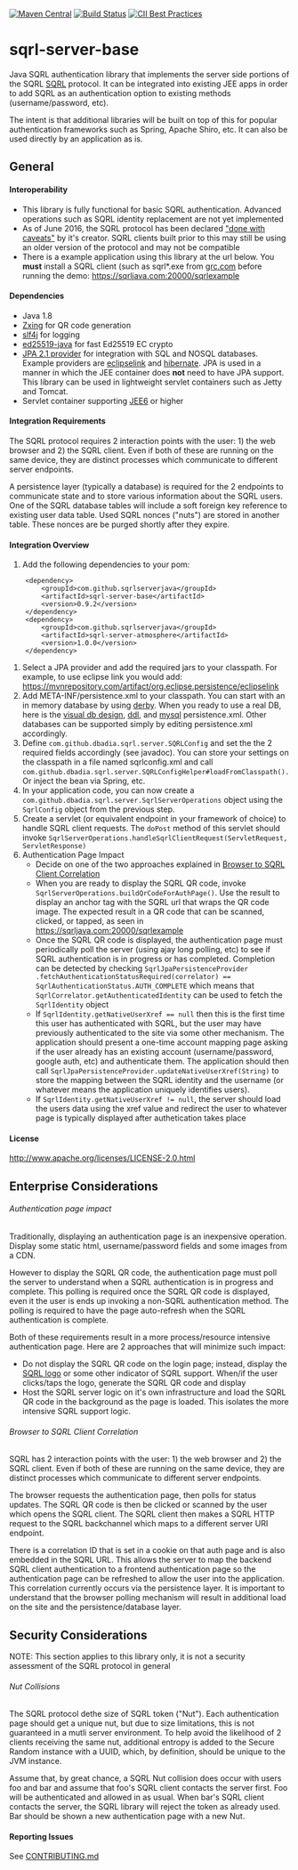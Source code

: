 <!--- http://dillinger.io/ --->

[![Maven Central](https://maven-badges.herokuapp.com/maven-central/com.github.sqrlserverjava/sqrl-server-base/badge.svg)](https://maven-badges.herokuapp.com/maven-central/com.github.sqrlserverjava/sqrl-server-base)
[![Build Status](https://travis-ci.org/sqrlserverjava/sqrl-server-base.svg?branch=master)](https://travis-ci.org/sqrlserverjava/sqrl-server-base)
[![CII Best Practices](https://bestpractices.coreinfrastructure.org/projects/204/badge)](https://bestpractices.coreinfrastructure.org/projects/204)
# sqrl-server-base

Java SQRL authentication library that implements the server side portions of the SQRL [SQRL](https://www.grc.com/sqrl/sqrl.htm) protocol.  It can be integrated into existing JEE apps in order to add SQRL as an authentication option to existing methods (username/password, etc).

The intent is that additional libraries will be built on top of this for popular authentication frameworks such as Spring, Apache Shiro, etc.  It can also be used directly by an application as is.

## General


#### Interoperability
 * This library is fully functional for basic SQRL authentication.  Advanced operations such as SQRL identity replacement are not yet implemented
 * As of June 2016, the SQRL protocol has been declared ["done with caveats"](https://www.grc.com/sn/sn-562.txt) by it's creator.  SQRL clients built prior to this may still be using an older version of the protocol and may not be compatible
* There is a example application using this library at the url below.  You <b>must</b> install a SQRL client (such as sqrl*.exe from [grc.com](https://www.grc.com/dev/sqrl/) before running the demo:
 https://sqrljava.com:20000/sqrlexample

#### Dependencies
 * Java 1.8
 * [Zxing](https://github.com/zxing/zxing) for QR code generation
 * [slf4j](http://www.slf4j.org//) for logging
 * [ed25519-java](https://github.com/str4d/ed25519-java) for fast   Ed25519 EC crypto
 * [JPA 2.1 provider](http://www.oracle.com/technetwork/java/javaee/tech/persistence-jsp-140049.html) for integration with SQL and NOSQL databases.  Example providers are [eclipselink](https://www.eclipse.org/eclipselink/) and [hibernate](https://docs.jboss.org/hibernate/orm/3.6/quickstart/en-US/html/hibernate-gsg-tutorial-jpa.html).  JPA is used in a manner in which the JEE container does __not__ need to have JPA support.  This library can be used in lightweight servlet containers such as Jetty and Tomcat.
 * Servlet container supporting [JEE6](https://en.wikipedia.org/wiki/Java_EE_version_history#Java_EE_6_.28December_10.2C_2009.29) or higher

#### Integration Requirements
The SQRL protocol requires 2 interaction points with the user: 1) the web browser and 2) the SQRL client.  Even if both of these are running on the same device, they are distinct processes which communicate to different server endpoints.

A persistence layer (typically a database) is required for the 2 endpoints to communicate state and to store various information about the SQRL users.  One of the SQRL database tables will include a soft foreign key reference to existing user data table.  Used SQRL nonces ("nuts") are stored in another table.  These nonces are be purged shortly after they expire.

#### Integration Overview

1. Add the following dependencies to your pom:
```
    <dependency>
        <groupId>com.github.sqrlserverjava</groupId>
        <artifactId>sqrl-server-base</artifactId>
        <version>0.9.2</version>
    </dependency>
    <dependency>
        <groupId>com.github.sqrlserverjava</groupId>
        <artifactId>sqrl-server-atmosphere</artifactId>
        <version>1.0.0</version>
    </dependency>
```

1. Select a JPA provider and add the required jars to your classpath.  For example, to use eclipse link you would add: https://mvnrepository.com/artifact/org.eclipse.persistence/eclipselink
2. Add META-INF/persistence.xml to your classpath.  You can start with an in memory database by using [derby](jpa-examples/derby/META-INF/persistence.xml).  When you ready to use a real DB, here is the [visual db design](datastore/sqrl-db-design.png), [ddl](datastore/sqrl.ddl), and [mysql](persistenceMysql.xml) persistence.xml.  Other databases can be supported simply by editing persistence.xml accordingly.  
1. Define `com.github.dbadia.sqrl.server.SQRLConfig` and set the the 2 required fields accordingly (see javadoc).  You can store your settings on the classpath in a file named sqrlconfig.xml and call `com.github.dbadia.sqrl.server.SQRLConfigHelper#loadFromClasspath().`  Or inject the bean via Spring, etc.  
1. In your application code, you can now create a `com.github.dbadia.sqrl.server.SqrlServerOperations` object using the `SqrlConfig` object from the previous step.
1. Create a servlet (or equivalent endpoint in your framework of choice) to handle SQRL client requests.  The `doPost` method of this servlet should invoke `SqrlServerOperations.handleSqrlClientRequest(ServletRequest, ServletResponse)`
1. Authentication Page Impact
	* Decide on one of the two approaches explained in [Browser to SQRL Client Correlation](#browser-to-sqrl-client-correlation) 
	* When you are ready to display the SQRL QR code, invoke `SqrlServerOperations.buildQrCodeForAuthPage()`.  Use the result to display an anchor tag with the SQRL url that wraps the QR code image.  The expected result in a QR code that can be scanned, clicked, or tapped, as seen in  https://sqrljava.com:20000/sqrlexample
	* Once the SQRL QR code is displayed, the authentication page must periodically poll the server (using ajay long polling, etc) to see if SQRL authentication is in progress or has completed.  Completion can be detected by checking `SqrlJpaPersistenceProvider
.fetchAuthenticationStatusRequired(correlator) == SqrlAuthenticationStatus.AUTH_COMPLETE`  which means that `SqrlCorrelator.getAuthenticatedIdentity` can be used to fetch the `SqrlIdentity` object
   * If `SqrlIdentity.getNativeUserXref == null` then this is the first time this user has authenticated with SQRL, but the user may have previously authenticated to the site via some other mechanism.  The application should present a one-time account mapping page asking if the user already has an existing account (username/password, google auth, etc) and authenticate them.  The application should then call `SqrlJpaPersistenceProvider.updateNativeUserXref(String)` to store the mapping between the SQRL identity and the username (or whatever means the application uniquely identifies users).
   * If `SqrlIdentity.getNativeUserXref != null`, the server should load the users data using the xref value and redirect the user to whatever page is typically displayed after authetication takes place

#### License
http://www.apache.org/licenses/LICENSE-2.0.html

## Enterprise Considerations

###### Authentication page impact
Traditionally, displaying an authentication page is an inexpensive operation.  Display some static html, username/password fields and some images from a CDN.  

However to display the SQRL QR code, the authentication page must poll the server to understand when a SQRL authentication is in progress and complete.  This polling is required once the SQRL QR code is displayed, even it the user is ends up invoking a non-SQRL authentication method.  The polling is required to have the page auto-refresh when the SQRL authentication is complete.

Both of these requirements result in a more process/resource intensive authentication page.  Here are 2 approaches that will  minimize such impact:
* Do not display the SQRL QR code on the login page; instead, display the [SQRL logo](https://www.grc.com/sqrl/logo.htm)  or some other indicator of SQRL support.  When/if the user clicks/taps the logo, generate the SQRL QR code and display
* Host the SQRL server logic on it's own infrastructure and load the SQRL QR code in the background as the page is loaded.  This isolates the more intensive SQRL support logic. 

###### Browser to SQRL Client Correlation
SQRL has 2 interaction points with the user: 1) the web browser and 2) the SQRL client.  Even if both of these are running on the same device, they are distinct processes which communicate to different server endpoints.
 
The browser requests the authentication page, then polls for status updates.  The SQRL QR code is then be clicked or scanned by the user which opens the SQRL client.  The SQRL client then makes a SQRL HTTP request to the SQRL backchannel which maps to a different server URI endpoint.  

There is a correlation ID that is set in a cookie on that auth page and is also embedded in the SQRL URL.  This allows the server to map the backend SQRL client authentication to a frontend authentication page so the authentication page can be refreshed to allow the user into the application.  This correlation currently occurs via the persistence layer.  It is important to understand that the browser polling mechanism will result in additional load on the site and the persistence/database layer.


## Security Considerations
NOTE: This section applies to this library only, it is not a security assessment of the SQRL protocol in general


###### Nut Collisions
The SQRL protocol dethe size of SQRL token ("Nut").  Each authentication page should get a unique nut, but due to size limitations, this is not guaranteed in a mutli server environment.  To help avoid the likelihood of 2 clients receiving the same nut, additional entropy is added to the Secure Random instance with a UUID, which, by definition, should be unique to the JVM instance.

Assume that, by great chance, a SQRL Nut collision does occur with users foo and bar and assume that foo's SQRL client contacts the server first.  Foo will be authenticated and allowed in as usual.  When bar's SQRL client contacts the server, the SQRL library will reject the token as already used.  Bar should be shown a new authentication page with a new Nut.

#### Reporting Issues
See [CONTRIBUTING.md](https://github.com/sqrlserverjava/sqrl-server-base/blob/master/CONTRIBUTING.md)